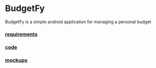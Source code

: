 # BudgetFy
BudgetFy is a simple android application for managing a personal budget

### [requirements](/docs/requirements/requirements.md)
### [code](/app/src/main/java/com/grigoriy0/budgetfy)
### [mockups](/docs/mockups/)